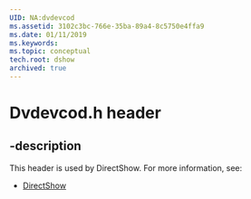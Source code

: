 ```yaml
---
UID: NA:dvdevcod
ms.assetid: 3102c3bc-766e-35ba-89a4-8c5750e4ffa9
ms.date: 01/11/2019
ms.keywords: 
ms.topic: conceptual
tech.root: dshow
archived: true
---
```


# Dvdevcod.h header


## -description


This header is used by DirectShow. For more information, see:

- [DirectShow](../_dshow/index.md)

